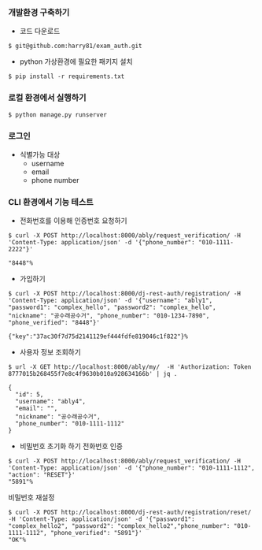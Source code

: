 ### 개발환경 구축하기
- 코드 다운로드
```
$ git@github.com:harry81/exam_auth.git
```

- python 가상환경에 필요한 패키지 설치
```
$ pip install -r requirements.txt
```

### 로컬 환경에서 실행하기
```
$ python manage.py runserver

```

### 로그인
- 식별가능 대상
  - username
  - email
  - phone number


### CLI 환경에서 기능 테스트
- 전화번호를 이용해 인증번호 요청하기
```
$ curl -X POST http://localhost:8000/ably/request_verification/ -H 'Content-Type: application/json' -d '{"phone_number": "010-1111-2222"}'

"8448"%
```

- 가입하기
```
$ curl -X POST http://localhost:8000/dj-rest-auth/registration/ -H 'Content-Type: application/json' -d '{"username": "ably1", "password1": "complex_hello", "password2": "complex_hello", "nickname": "공수래공수거", "phone_number": "010-1234-7890", "phone_verified": "8448"}'

{"key":"37ac30f7d75d2141129ef444fdfe819046c1f822"}%
```

- 사용자 정보 조회하기
```
$ url -X GET http://localhost:8000/ably/my/  -H 'Authorization: Token 8777015b268455f7e8c4f9630b010a928634166b' | jq .

{
  "id": 5,
  "username": "ably4",
  "email": "",
  "nickname": "공수래공수거",
  "phone_number": "010-1111-1112"
}

```

- 비밀번호 초기화 하기
전화번호 인증
```
$ curl -X POST http://localhost:8000/ably/request_verification/ -H 'Content-Type: application/json' -d '{"phone_number": "010-1111-1112", "action": "RESET"}'
"5891"%

```

비밀번호 재설정
```
$ curl -X POST http://localhost:8000/dj-rest-auth/registration/reset/ -H 'Content-Type: application/json' -d '{"password1": "complex_hello2", "password2": "complex_hello2","phone_number": "010-1111-1112", "phone_verified": "5891"}'
"OK"%
```
